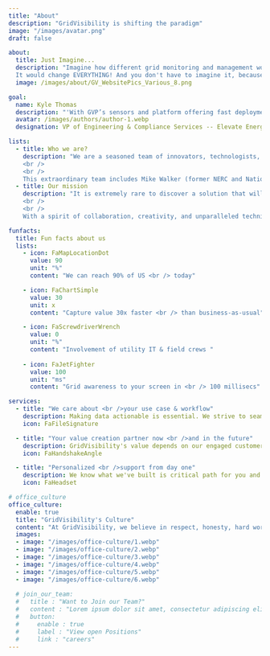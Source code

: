 ```yaml
---
title: "About"
description: "GridVisibility is shifting the paradigm"
image: "/images/avatar.png"
draft: false

about:
  title: Just Imagine...
  description: "Imagine how different grid monitoring and management would be if today’s constraints didn’t exist. Imagine a high fidelity, low latency, and continuous point-on-wave grid signal with unlimited bandwidth…all the time…everywhere. Not one-minute data, but millisecond data. Not three second event snippets, but on demand raw data as far back as you want to go. Imagine looking five minutes before an event because you have a hunch there is pattern?
  It would change EVERYTHING! And you don't have to imagine it, because it exists today."
  image: /images/about/GV_WebsitePics_Various_8.png

goal:
  name: Kyle Thomas
  description: "'With GVP’s sensors and platform offering fast deployment and scalability in dense, high-demand areas, this opens up possibilities for numerous applications across transmission and distribution: supporting real-time distribution operations and planning, DER integration, improved grid performance monitoring, and better transmission system modeling and model validation to understand the rapidly evolving distribution system and its impact on the transmission system in both planning and operations.'"
  avatar: /images/authors/author-1.webp
  designation: VP of Engineering & Compliance Services -- Elevate Energy Consulting,Inc."

lists:
  - title: Who we are?
    description: "We are a seasoned team of innovators, technologists, communications and utility experts. The founders, Scott Caruso and Steve Glennon, worked for over seven years together at <u><a href='https://www.cablelabs.com' target='_blank'>CableLabs</a></u> developing the GridVisibility Platform. In 2024, we acquired a license to the patented technology, and formally launched GridVisibility, inc. in January 2025.
    <br />
    <br />
    This extraordinary team includes Mike Walker (former NERC and National Grid USA executive), Matt Burks (former Chief Strategy Officer at E Source), and Ralph Brown (former CTO at CableLabs)."
  - title: Our mission
    description: "It is extremely rare to discover a solution that will fundamentally transform the world, along with a team that can do it. In these changing times, GridVisibility provides a common sense, yet paradigm shifting, solution for grid monitoring and operations.
    <br />
    <br />
    With a spirit of collaboration, creativity, and unparalleled technical acumen, GridVisibility’s mission is to solve the hardest grid reliability, resiliency, and security challenges in generations, by providing high fidelity, low latency, holistic GridVisibility to energy professionals on the front lines. Come with us as we transform the change the world together!"

funfacts:
  title: Fun facts about us
  lists:
    - icon: FaMapLocationDot
      value: 90
      unit: "%"
      content: "We can reach 90% of US <br /> today"

    - icon: FaChartSimple
      value: 30
      unit: x
      content: "Capture value 30x faster <br /> than business-as-usual"

    - icon: FaScrewdriverWrench
      value: 0
      unit: "%"
      content: "Involvement of utility IT & field crews "
      
    - icon: FaJetFighter
      value: 100
      unit: "ms"
      content: "Grid awareness to your screen in <br /> 100 millisecs"

services:
  - title: "We care about <br />your use case & workflow"
    description: Making data actionable is essential. We strive to seamlessly integrate GVP into your workflow.  
    icon: FaFileSignature

  - title: "Your value creation partner now <br />and in the future"
    description: GridVisibility's value depends on our engaged customer collaboration. We're with you.
    icon: FaHandshakeAngle

  - title: "Personalized <br />support from day one"
    description: We know what we've built is critical path for you and your grid. We've got your back every step of the way." 
    icon: FaHeadset

# office_culture
office_culture:
  enable: true
  title: "GridVisibility's Culture"
  content: "At GridVisibility, we believe in respect, honesty, hard work, humanity, and fun."
  images:
  - image: "/images/office-culture/1.webp"
  - image: "/images/office-culture/2.webp"
  - image: "/images/office-culture/3.webp"
  - image: "/images/office-culture/4.webp"
  - image: "/images/office-culture/5.webp"
  - image: "/images/office-culture/6.webp"
  
  # join_our_team:
  #   title : "Want to Join our Team?"
  #   content : "Lorem ipsum dolor sit amet, consectetur adipiscing elit. Consequat eget amtempus eu at consecttur."
  #   button:
  #     enable : true
  #     label : "View open Positions"
  #     link : "careers"
---
```

